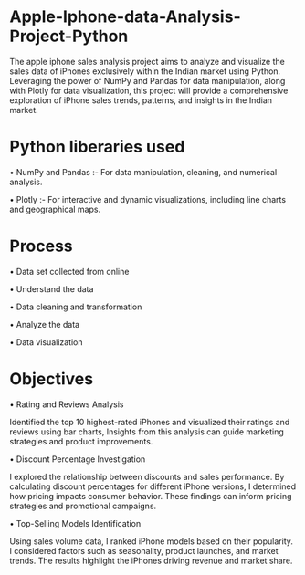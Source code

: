 # Apple-Iphone-data-Analysis-Project-Python

The apple iphone sales analysis project aims to analyze and visualize the sales data of iPhones exclusively within the Indian market using Python. Leveraging the power of NumPy and Pandas for data manipulation, along with Plotly for data visualization, this project will provide a comprehensive exploration of iPhone sales trends, patterns, and insights in the Indian market.

# Python liberaries used

•	NumPy and Pandas :- For data manipulation, cleaning, and numerical analysis.

•	Plotly :- For interactive and dynamic visualizations, including line charts and geographical maps.


# Process

•	Data set collected from online

•	Understand the data

•	Data cleaning and transformation

•	Analyze the data

•	Data visualization


# Objectives

•	Rating and Reviews Analysis 
  
   Identified the top 10 highest-rated iPhones and visualized their ratings and reviews using bar charts, Insights from this analysis can guide marketing 
   strategies and product improvements.
  
•	Discount Percentage Investigation  
  
   I explored the relationship between discounts and sales performance. By calculating discount percentages for different iPhone versions, I determined 
   how pricing impacts consumer behavior. These findings can inform pricing strategies and promotional campaigns.
  
•	Top-Selling Models Identification 
  
   Using sales volume data, I ranked iPhone models based on their popularity. I considered factors such as seasonality, product launches, and market 
   trends. The results highlight the iPhones driving revenue and market share. 
















